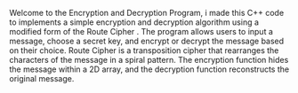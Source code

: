 
Welcome to the Encryption and Decryption Program, i made this C++ code to implements a simple encryption and decryption algorithm using a modified form of the Route Cipher . The program allows users to input a message, choose a secret key, and encrypt or decrypt the message based on their choice.  Route Cipher  is a transposition cipher that rearranges the characters of the message in a spiral pattern. The encryption function hides the message within a 2D array, and the decryption function reconstructs the original message.

